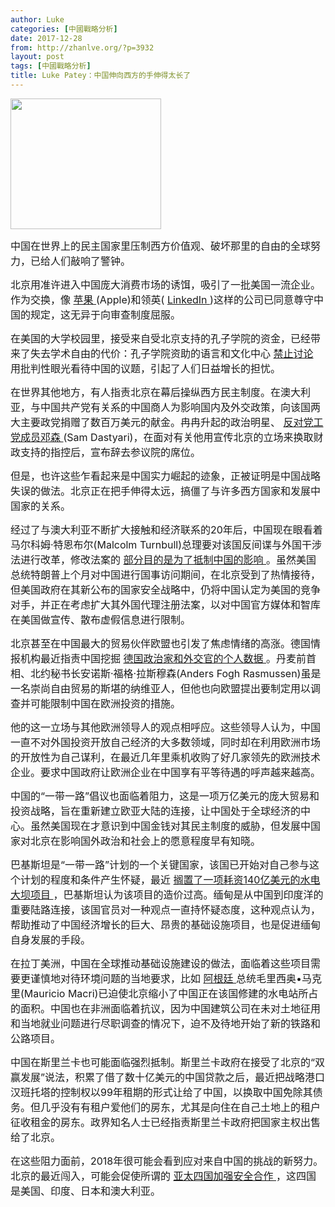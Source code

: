 ```yaml
---
author: Luke
categories: [中國戰略分析]
date: 2017-12-28
from: http://zhanlve.org/?p=3932
layout: post
tags: [中國戰略分析]
title: Luke Patey：中国伸向西方的手伸得太长了
---
```


<div id="entry">
<div class="at-above-post addthis_tool" data-url="http://zhanlve.org/?p=3932">
</div>
<p>
</p>
<p>
<img alt="" class="aligncenter size-full wp-image-3933" height="209" src="http://zhanlve.org/wp-content/uploads/2017/12/images.jpg" width="241"/>
</p>
<p>
</p>
<p>
<span style="font-size: 12pt;">
   中国在世界上的民主国家里压制西方价值观、破坏那里的自由的全球努力，已给人们敲响了警钟。
  </span>
</p>
<p>
<span style="font-size: 12pt;">
   北京用准许进入中国庞大消费市场的诱饵，吸引了一批美国一流企业。作为交换，像
   <a href="https://cn.nytimes.com/china/20170730/china-apple-censorhip/" rel="nofollow" target="_blank">
    苹果
   </a>
   (Apple)和领英(
   <a href="https://cn.nytimes.com/business/20141009/c09chinasocial/" rel="nofollow" target="_blank">
    LinkedIn
   </a>
   )这样的公司已同意尊守中国的规定，这无异于向审查制度屈服。
  </span>
</p>
<p>
<span style="font-size: 12pt;">
   在美国的大学校园里，接受来自受北京支持的孔子学院的资金，已经带来了失去学术自由的代价：孔子学院资助的语言和文化中心
   <a href="http://www.nybooks.com/daily/2017/04/28/should-the-chinese-government-be-in-american-classrooms/" rel="nofollow" target="_blank">
    禁止讨论
   </a>
   用批判性眼光看待中国的议题，引起了人们日益增长的担忧。
  </span>
</p>
<p>
<span style="font-size: 12pt;">
   在世界其他地方，有人指责北京在幕后操纵西方民主制度。在澳大利亚，与中国共产党有关系的中国商人为影响国内及外交政策，向该国两大主要政党捐赠了数百万美元的献金。冉冉升起的政治明星、
   <a href="https://cn.nytimes.com/asia-pacific/20171213/sam-dastyari-resigns-china/" rel="nofollow" target="_blank">
    反对党工党成员邓森
   </a>
   (Sam Dastyari)，在面对有关他用宣传北京的立场来换取财政支持的指控后，宣布辞去参议院的席位。
  </span>
</p>
<p>
<span style="font-size: 12pt;">
   但是，也许这些乍看起来是中国实力崛起的迹象，正被证明是中国战略失误的做法。北京正在把手伸得太远，搞僵了与许多西方国家和发展中国家的关系。
  </span>
</p>
<p>
<span style="font-size: 12pt;">
   经过了与澳大利亚不断扩大接触和经济联系的20年后，中国现在眼看着马尔科姆·特恩布尔(Malcolm Turnbull)总理要对该国反间谍与外国干涉法进行改革，修改法案的
   <a href="https://cn.nytimes.com/asia-pacific/20170607/china-political-influence-campaign-finance/" rel="nofollow" target="_blank">
    部分目的是为了抵制中国的影响
   </a>
   。虽然美国总统特朗普上个月对中国进行国事访问期间，在北京受到了热情接待，但美国政府在其新公布的国家安全战略中，仍将中国认定为美国的竞争对手，并正在考虑扩大其外国代理注册法案，以对中国官方媒体和智库在美国做宣传、散布虚假信息进行限制。
  </span>
</p>
<p>
<span style="font-size: 12pt;">
   北京甚至在中国最大的贸易伙伴欧盟也引发了焦虑情绪的高涨。德国情报机构最近指责中国挖掘
   <a href="http://time.com/5057998/germany-china-cyberspying-linkedin/" rel="nofollow" target="_blank">
    德国政治家和外交官的个人数据
   </a>
   。丹麦前首相、北约秘书长安诺斯·福格·拉斯穆森(Anders Fogh Rasmussen)虽是一名崇尚自由贸易的斯堪的纳维亚人，但他也向欧盟提出要制定用以调查并可能限制中国在欧洲投资的措施。
  </span>
</p>
<p>
<span style="font-size: 12pt;">
   他的这一立场与其他欧洲领导人的观点相呼应。这些领导人认为，中国一直不对外国投资开放自己经济的大多数领域，同时却在利用欧洲市场的开放性为自己谋利，在最近几年里乘机收购了好几家领先的欧洲技术企业。要求中国政府让欧洲企业在中国享有平等待遇的呼声越来越高。
  </span>
</p>
<p>
<span style="font-size: 12pt;">
   中国的“一带一路”倡议也面临着阻力，这是一项万亿美元的庞大贸易和投资战略，旨在重新建立欧亚大陆的连接，让中国处于全球经济的中心。虽然美国现在才意识到中国金钱对其民主制度的威胁，但发展中国家对北京在影响国外政治和社会上的愿意程度早有知晓。
  </span>
</p>
<p>
<span style="font-size: 12pt;">
   巴基斯坦是“一带一路”计划的一个关键国家，该国已开始对自己参与这个计划的程度和条件产生怀疑，最近
   <a href="http://www.scmp.com/news/china/diplomacy-defence/article/2120261/pakistan-pulls-plug-dam-deal-over-chinas-too-strict" rel="nofollow" target="_blank">
    搁置了一项耗资140亿美元的水电大坝项目
   </a>
   ，巴基斯坦认为该项目的造价过高。缅甸是从中国到印度洋的重要陆路连接，该国官员对一种观点一直持怀疑态度，这种观点认为，帮助推动了中国经济增长的巨大、昂贵的基础设施项目，也是促进缅甸自身发展的手段。
  </span>
</p>
<p>
<span style="font-size: 12pt;">
   在拉丁美洲，中国在全球推动基础设施建设的做法，面临着这些项目需要更谨慎地对待环境问题的当地要求，比如
   <a href="http://foreignpolicy.com/2017/01/24/china-made-mauricio-macri-a-deal-he-couldnt-refuse/" rel="nofollow" target="_blank">
    阿根廷
   </a>
   总统毛里西奥•马克里(Mauricio Macri)已迫使北京缩小了中国正在该国修建的水电站所占的面积。中国也在非洲面临着抗议，因为中国建筑公司在未对土地征用和当地就业问题进行尽职调查的情况下，迫不及待地开始了新的铁路和公路项目。
  </span>
</p>
<p>
<span style="font-size: 12pt;">
   中国在斯里兰卡也可能面临强烈抵制。斯里兰卡政府在接受了北京的“双赢发展”说法，积累了借了数十亿美元的中国贷款之后，最近把战略港口汉班托塔的控制权以99年租期的形式让给了中国，以换取中国免除其债务。但几乎没有有租户爱他们的房东，尤其是向住在自己土地上的租户征收租金的房东。政界知名人士已经指责斯里兰卡政府把国家主权出售给了北京。
  </span>
</p>
<section class="article-body">
<span style="font-size: 12pt;">
   在这些阻力面前，2018年很可能会看到应对来自中国的挑战的新努力。北京的最近闯入，可能会促使所谓的
   <a href="http://www.scmp.com/news/china/diplomacy-defence/article/2119719/wary-china-quad-bloc-watch-after-officials-us-japan" rel="nofollow" target="_blank">
    亚太四国加强安全合作
   </a>
   ，这四国是美国、印度、日本和澳大利亚。
  </span>
</section>
</div>
